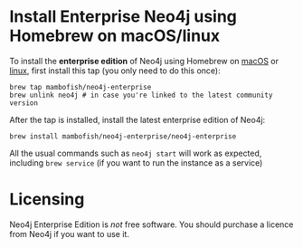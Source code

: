 # Install Enterprise Neo4j using Homebrew on macOS/linux

To install the **enterprise edition** of Neo4j using Homebrew on [macOS](https://brew.sh) or [linux](https://github.com/Linuxbrew/brew), first install this tap (you only need to do this once):

```
brew tap mambofish/neo4j-enterprise
brew unlink neo4j # in case you're linked to the latest community version
```

After the tap is installed, install the latest enterprise edition of Neo4j:

```
brew install mambofish/neo4j-enterprise/neo4j-enterprise
```

All the usual commands such as `neo4j start` will work as expected, including `brew service` (if you want to run the instance as a service)

# Licensing
Neo4j Enterprise Edition is *not* free software. You should purchase a licence from Neo4j if you want to use it.

